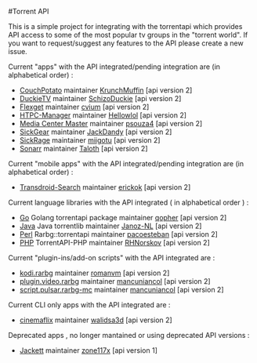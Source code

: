 #Torrent API

This is a simple project for integrating with the torrentapi which provides API access to some of the most popular tv groups in the "torrent world". 
If you want to request/suggest any features to the API please create a new issue.  

Current "apps" with the API integrated/pending integration are (in alphabetical order) :  
* [CouchPotato](https://github.com/RuudBurger/CouchPotatoServer) maintainer [KrunchMuffin](https://github.com/KrunchMuffin) [api version 2]
* [DuckieTV](https://github.com/SchizoDuckie/DuckieTV) maintainer [SchizoDuckie](https://github.com/SchizoDuckie) [api version 2]
* [Flexget](https://github.com/Flexget/Flexget) maintainer [cvium](https://github.com/cvium) [api version 2]
* [HTPC-Manager](https://github.com/Hellowlol/HTPC-Manager) maintainer [Hellowlol](https://github.com/Hellowlol) [api version 2]
* [Media Center Master](https://github.com/psouza4/mediacentermaster) maintainer [psouza4](https://github.com/psouza4) [api version 2]
* [SickGear](https://github.com/SickGear/SickGear) maintainer [JackDandy](https://github.com/JackDandy) [api version 2]
* [SickRage](https://github.com/SickRage/SickRage) maintainer [miigotu](https://github.com/miigotu) [api version 2]
* [Sonarr](https://github.com/Sonarr/Sonarr) maintainer [Taloth](https://github.com/Taloth) [api version 2]

Current "mobile apps" with the API integrated/pending integration are (in alphabetical order) :  
* [Transdroid-Search](https://github.com/erickok/transdroid-search) maintainer [erickok](https://github.com/erickok) [api version 2]

Current language libraries with the API integrated ( in alphabetical order ) :
* [Go](https://github.com/qopher/go-torrentapi) Golang torrentapi package maintainer [qopher](https://github.com/qopher) [api version 2]
* [Java](https://github.com/Janoz-NL/torrentlib) Java torrentlib maintainer [Janoz-NL](https://github.com/Janoz-NL/) [api version 2]
* [Perl](https://github.com/pacoesteban/Rarbg-torrentapi) Rarbg::torrentapi maintainer [pacoesteban](https://github.com/pacoesteban) [api version 2]
* [PHP](https://github.com/rhnorskov/torrentapi-php) TorrentAPI-PHP maintainer [RHNorskov](https://github.com/RHNorskov) [api version 2]

Current "plugin-ins/add-on scripts" with the API integrated are :  
* [kodi.rarbg](https://github.com/romanvm/kodi.rarbg) maintainer [romanvm](https://github.com/romanvm) [api version 2]
* [plugin.video.rarbg](https://github.com/mancuniancol/plugin.video.rarbg) maintainer [mancuniancol](https://github.com/mancuniancol) [api version 2]
* [script.pulsar.rarbg-mc](https://github.com/mancuniancol/script.pulsar.rarbg-mc) maintainer [mancuniancol](https://github.com/mancuniancol) [api version 2]

Current CLI only apps with the API integrated are :
* [cinemaflix](https://github.com/walidsa3d/cinemaflix) maintainer [walidsa3d](https://github.com/walidsa3d/) [api version 2]

Deprecated apps , no longer mantained or using deprecated API versions :
* [Jackett](https://github.com/zone117x/Jackett) maintainer [zone117x](https://github.com/zone117x) [api version 1]

